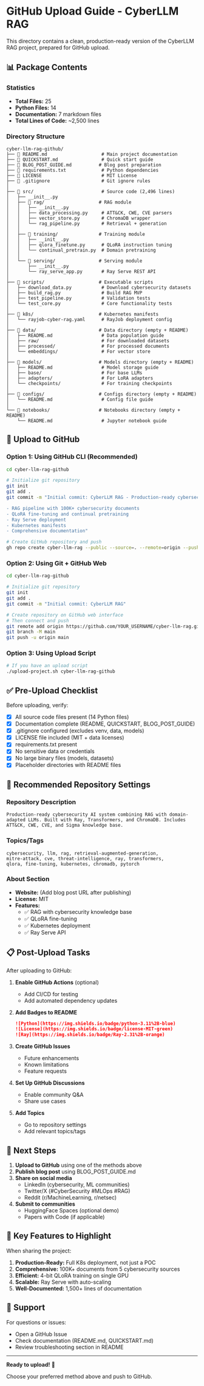 # GitHub Upload Guide - CyberLLM RAG

This directory contains a clean, production-ready version of the CyberLLM RAG project, prepared for GitHub upload.

## 📊 Package Contents

### Statistics
- **Total Files:** 25
- **Python Files:** 14
- **Documentation:** 7 markdown files
- **Total Lines of Code:** ~2,500 lines

### Directory Structure

```
cyber-llm-rag-github/
├── 📄 README.md                    # Main project documentation
├── 📄 QUICKSTART.md                # Quick start guide
├── 📄 BLOG_POST_GUIDE.md          # Blog post preparation
├── 📄 requirements.txt             # Python dependencies
├── 📄 LICENSE                      # MIT License
├── 📄 .gitignore                   # Git ignore rules
│
├── 📁 src/                         # Source code (2,496 lines)
│   ├── __init__.py
│   ├── 📁 rag/                    # RAG module
│   │   ├── __init__.py
│   │   ├── data_processing.py     # ATT&CK, CWE, CVE parsers
│   │   ├── vector_store.py        # ChromaDB wrapper
│   │   └── rag_pipeline.py        # Retrieval + generation
│   │
│   ├── 📁 training/               # Training module
│   │   ├── __init__.py
│   │   ├── qlora_finetune.py      # QLoRA instruction tuning
│   │   └── continual_pretrain.py  # Domain pretraining
│   │
│   └── 📁 serving/                # Serving module
│       ├── __init__.py
│       └── ray_serve_app.py       # Ray Serve REST API
│
├── 📁 scripts/                    # Executable scripts
│   ├── download_data.py           # Download cybersecurity datasets
│   ├── build_rag.py               # Build RAG MVP
│   ├── test_pipeline.py           # Validation tests
│   └── test_core.py               # Core functionality tests
│
├── 📁 k8s/                        # Kubernetes manifests
│   └── rayjob-cyber-rag.yaml      # RayJob deployment config
│
├── 📁 data/                       # Data directory (empty + README)
│   ├── README.md                  # Data population guide
│   ├── raw/                       # For downloaded datasets
│   ├── processed/                 # For processed documents
│   └── embeddings/                # For vector store
│
├── 📁 models/                     # Models directory (empty + README)
│   ├── README.md                  # Model storage guide
│   ├── base/                      # For base LLMs
│   ├── adapters/                  # For LoRA adapters
│   └── checkpoints/               # For training checkpoints
│
├── 📁 configs/                    # Configs directory (empty + README)
│   └── README.md                  # Config file guide
│
└── 📁 notebooks/                  # Notebooks directory (empty + README)
    └── README.md                  # Jupyter notebook guide
```

## 🚀 Upload to GitHub

### Option 1: Using GitHub CLI (Recommended)

```bash
cd cyber-llm-rag-github

# Initialize git repository
git init
git add .
git commit -m "Initial commit: CyberLLM RAG - Production-ready cybersecurity AI system

- RAG pipeline with 100K+ cybersecurity documents
- QLoRA fine-tuning and continual pretraining
- Ray Serve deployment
- Kubernetes manifests
- Comprehensive documentation"

# Create GitHub repository and push
gh repo create cyber-llm-rag --public --source=. --remote=origin --push
```

### Option 2: Using Git + GitHub Web

```bash
cd cyber-llm-rag-github

# Initialize git repository
git init
git add .
git commit -m "Initial commit: CyberLLM RAG"

# Create repository on GitHub web interface
# Then connect and push
git remote add origin https://github.com/YOUR_USERNAME/cyber-llm-rag.git
git branch -M main
git push -u origin main
```

### Option 3: Using Upload Script

```bash
# If you have an upload script
./upload-project.sh cyber-llm-rag-github
```

## ✅ Pre-Upload Checklist

Before uploading, verify:

- [x] All source code files present (14 Python files)
- [x] Documentation complete (README, QUICKSTART, BLOG_POST_GUIDE)
- [x] .gitignore configured (excludes venv, data, models)
- [x] LICENSE file included (MIT + data licenses)
- [x] requirements.txt present
- [x] No sensitive data or credentials
- [x] No large binary files (models, datasets)
- [x] Placeholder directories with README files

## 📝 Recommended Repository Settings

### Repository Description
```
Production-ready cybersecurity AI system combining RAG with domain-adapted LLMs. Built with Ray, Transformers, and ChromaDB. Includes ATT&CK, CWE, CVE, and Sigma knowledge base.
```

### Topics/Tags
```
cybersecurity, llm, rag, retrieval-augmented-generation,
mitre-attack, cve, threat-intelligence, ray, transformers,
qlora, fine-tuning, kubernetes, chromadb, pytorch
```

### About Section
- **Website:** (Add blog post URL after publishing)
- **License:** MIT
- **Features:**
  - ✅ RAG with cybersecurity knowledge base
  - ✅ QLoRA fine-tuning
  - ✅ Kubernetes deployment
  - ✅ Ray Serve API

## 📋 Post-Upload Tasks

After uploading to GitHub:

1. **Enable GitHub Actions** (optional)
   - Add CI/CD for testing
   - Add automated dependency updates

2. **Add Badges to README**
   ```markdown
   ![Python](https://img.shields.io/badge/python-3.11%2B-blue)
   ![License](https://img.shields.io/badge/license-MIT-green)
   ![Ray](https://img.shields.io/badge/Ray-2.31%2B-orange)
   ```

3. **Create GitHub Issues**
   - Future enhancements
   - Known limitations
   - Feature requests

4. **Set Up GitHub Discussions**
   - Enable community Q&A
   - Share use cases

5. **Add Topics**
   - Go to repository settings
   - Add relevant topics/tags

## 🔗 Next Steps

1. **Upload to GitHub** using one of the methods above
2. **Publish blog post** using BLOG_POST_GUIDE.md
3. **Share on social media**
   - LinkedIn (cybersecurity, ML communities)
   - Twitter/X (#CyberSecurity #MLOps #RAG)
   - Reddit (r/MachineLearning, r/netsec)
4. **Submit to communities**
   - HuggingFace Spaces (optional demo)
   - Papers with Code (if applicable)

## 🎯 Key Features to Highlight

When sharing the project:

1. **Production-Ready:** Full K8s deployment, not just a POC
2. **Comprehensive:** 100K+ documents from 5 cybersecurity sources
3. **Efficient:** 4-bit QLoRA training on single GPU
4. **Scalable:** Ray Serve with auto-scaling
5. **Well-Documented:** 1,500+ lines of documentation

## 📧 Support

For questions or issues:
- Open a GitHub Issue
- Check documentation (README.md, QUICKSTART.md)
- Review troubleshooting section in README

---

**Ready to upload!** 🚀

Choose your preferred method above and push to GitHub.
